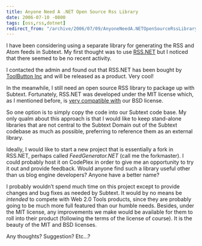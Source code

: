 ```yaml
---
title: Anyone Need A .NET Open Source Rss Library
date: 2006-07-10 -0800
tags: [oss,rss,dotnet]
redirect_from: "/archive/2006/07/09/AnyoneNeedA.NETOpenSourceRssLibrary.aspx/"
---
```


I have been considering using a separate library for generating the RSS
and Atom feeds in Subtext. My first thought was to use
[RSS.NET](http://sourceforge.net/projects/rss-net "RSS.NET on SourceForge")
but I noticed that there seemed to be no recent activity.

I contacted the admin and found out that RSS.NET has been bought by
[ToolButton Inc](http://www.web2.0tools.net/ "ToolButton, Inc.") and
will be released as a product. Very cool!

In the meanwhile, I still need an open source RSS library to package up
with Subtext. Fortunately, RSS.NET was developed under the MIT license
which, as I mentioned before, is [very compatible
with](https://haacked.com/archive/2006/01/24/DevelopersGuideToOpenSourceSoftwareLicensing.aspx "Guide to open source licenses")
our BSD license.

So one option is to simply copy the code into our Subtext code base. My
only qualm about this approach is that I would like to keep stand-alone
libraries that are not central to the Subtext Domain out of the Subtext
codebase as much as possible, preferring to reference them as an
external library.

Ideally, I would like to start a new project that is essentially a fork
in RSS.NET, perhaps called *FeedGenerator.NET* (call me the forkmaster).
I could probably host it on CodePlex in order to give me an opportunity
to try it out and provide feedback. Would anyone find such a library
useful other than us blog engine developers? Anyone have a better name?

I probably wouldn’t spend much time on this project except to provide
changes and bug fixes as needed by Subtext. It would by no means be
*intended* to compete with Web 2.0 Tools products, since they are
probably going to be much more full featured than our humble needs.
Besides, under the MIT license, any improvements we make would be
available for them to roll into their product (following the terms of
the license of course). It is the beauty of the MIT and BSD licenses.

Any thoughts? Suggestion? Etc...?

